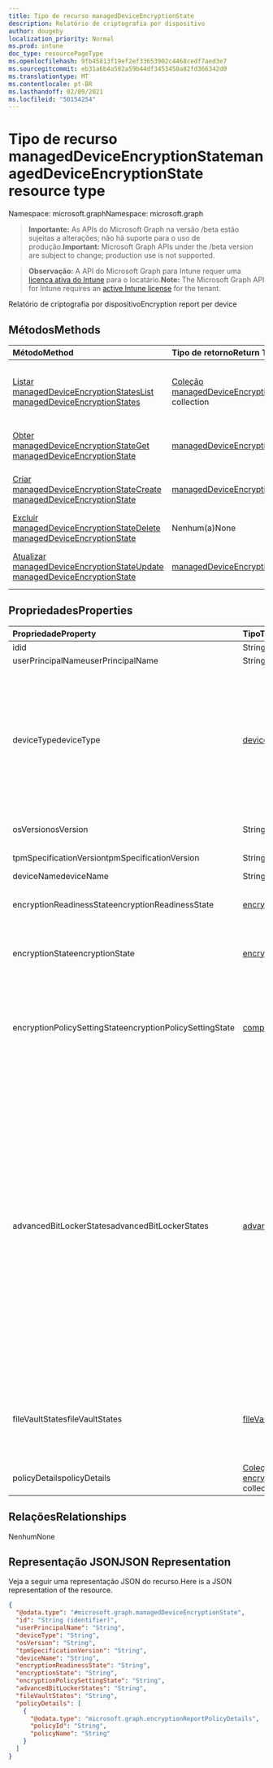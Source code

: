 ```yaml
---
title: Tipo de recurso managedDeviceEncryptionState
description: Relatório de criptografia por dispositivo
author: dougeby
localization_priority: Normal
ms.prod: intune
doc_type: resourcePageType
ms.openlocfilehash: 9fb45813f19ef2ef33653902c4468cedf7aed3e7
ms.sourcegitcommit: eb31a6b4a582a59b44df3453450a82fd366342d0
ms.translationtype: MT
ms.contentlocale: pt-BR
ms.lasthandoff: 02/09/2021
ms.locfileid: "50154254"
---
```

# <a name="manageddeviceencryptionstate-resource-type"></a><span data-ttu-id="0f28e-103">Tipo de recurso managedDeviceEncryptionState</span><span class="sxs-lookup"><span data-stu-id="0f28e-103">managedDeviceEncryptionState resource type</span></span>

<span data-ttu-id="0f28e-104">Namespace: microsoft.graph</span><span class="sxs-lookup"><span data-stu-id="0f28e-104">Namespace: microsoft.graph</span></span>

> <span data-ttu-id="0f28e-105">**Importante:** As APIs do Microsoft Graph na versão /beta estão sujeitas a alterações; não há suporte para o uso de produção.</span><span class="sxs-lookup"><span data-stu-id="0f28e-105">**Important:** Microsoft Graph APIs under the /beta version are subject to change; production use is not supported.</span></span>

> <span data-ttu-id="0f28e-106">**Observação:** A API do Microsoft Graph para Intune requer uma [licença ativa do Intune](https://go.microsoft.com/fwlink/?linkid=839381) para o locatário.</span><span class="sxs-lookup"><span data-stu-id="0f28e-106">**Note:** The Microsoft Graph API for Intune requires an [active Intune license](https://go.microsoft.com/fwlink/?linkid=839381) for the tenant.</span></span>

<span data-ttu-id="0f28e-107">Relatório de criptografia por dispositivo</span><span class="sxs-lookup"><span data-stu-id="0f28e-107">Encryption report per device</span></span>

## <a name="methods"></a><span data-ttu-id="0f28e-108">Métodos</span><span class="sxs-lookup"><span data-stu-id="0f28e-108">Methods</span></span>
|<span data-ttu-id="0f28e-109">Método</span><span class="sxs-lookup"><span data-stu-id="0f28e-109">Method</span></span>|<span data-ttu-id="0f28e-110">Tipo de retorno</span><span class="sxs-lookup"><span data-stu-id="0f28e-110">Return Type</span></span>|<span data-ttu-id="0f28e-111">Descrição</span><span class="sxs-lookup"><span data-stu-id="0f28e-111">Description</span></span>|
|:---|:---|:---|
|[<span data-ttu-id="0f28e-112">Listar managedDeviceEncryptionStates</span><span class="sxs-lookup"><span data-stu-id="0f28e-112">List managedDeviceEncryptionStates</span></span>](../api/intune-deviceconfig-manageddeviceencryptionstate-list.md)|<span data-ttu-id="0f28e-113">[Coleção managedDeviceEncryptionState](../resources/intune-deviceconfig-manageddeviceencryptionstate.md)</span><span class="sxs-lookup"><span data-stu-id="0f28e-113">[managedDeviceEncryptionState](../resources/intune-deviceconfig-manageddeviceencryptionstate.md) collection</span></span>|<span data-ttu-id="0f28e-114">Listar propriedades e relações dos [objetos managedDeviceEncryptionState.](../resources/intune-deviceconfig-manageddeviceencryptionstate.md)</span><span class="sxs-lookup"><span data-stu-id="0f28e-114">List properties and relationships of the [managedDeviceEncryptionState](../resources/intune-deviceconfig-manageddeviceencryptionstate.md) objects.</span></span>|
|[<span data-ttu-id="0f28e-115">Obter managedDeviceEncryptionState</span><span class="sxs-lookup"><span data-stu-id="0f28e-115">Get managedDeviceEncryptionState</span></span>](../api/intune-deviceconfig-manageddeviceencryptionstate-get.md)|[<span data-ttu-id="0f28e-116">managedDeviceEncryptionState</span><span class="sxs-lookup"><span data-stu-id="0f28e-116">managedDeviceEncryptionState</span></span>](../resources/intune-deviceconfig-manageddeviceencryptionstate.md)|<span data-ttu-id="0f28e-117">Ler propriedades e relações do [objeto managedDeviceEncryptionState.](../resources/intune-deviceconfig-manageddeviceencryptionstate.md)</span><span class="sxs-lookup"><span data-stu-id="0f28e-117">Read properties and relationships of the [managedDeviceEncryptionState](../resources/intune-deviceconfig-manageddeviceencryptionstate.md) object.</span></span>|
|[<span data-ttu-id="0f28e-118">Criar managedDeviceEncryptionState</span><span class="sxs-lookup"><span data-stu-id="0f28e-118">Create managedDeviceEncryptionState</span></span>](../api/intune-deviceconfig-manageddeviceencryptionstate-create.md)|[<span data-ttu-id="0f28e-119">managedDeviceEncryptionState</span><span class="sxs-lookup"><span data-stu-id="0f28e-119">managedDeviceEncryptionState</span></span>](../resources/intune-deviceconfig-manageddeviceencryptionstate.md)|<span data-ttu-id="0f28e-120">Criar um novo [objeto managedDeviceEncryptionState.](../resources/intune-deviceconfig-manageddeviceencryptionstate.md)</span><span class="sxs-lookup"><span data-stu-id="0f28e-120">Create a new [managedDeviceEncryptionState](../resources/intune-deviceconfig-manageddeviceencryptionstate.md) object.</span></span>|
|[<span data-ttu-id="0f28e-121">Excluir managedDeviceEncryptionState</span><span class="sxs-lookup"><span data-stu-id="0f28e-121">Delete managedDeviceEncryptionState</span></span>](../api/intune-deviceconfig-manageddeviceencryptionstate-delete.md)|<span data-ttu-id="0f28e-122">Nenhum(a)</span><span class="sxs-lookup"><span data-stu-id="0f28e-122">None</span></span>|<span data-ttu-id="0f28e-123">Exclui [managedDeviceEncryptionState](../resources/intune-deviceconfig-manageddeviceencryptionstate.md).</span><span class="sxs-lookup"><span data-stu-id="0f28e-123">Deletes a [managedDeviceEncryptionState](../resources/intune-deviceconfig-manageddeviceencryptionstate.md).</span></span>|
|[<span data-ttu-id="0f28e-124">Atualizar managedDeviceEncryptionState</span><span class="sxs-lookup"><span data-stu-id="0f28e-124">Update managedDeviceEncryptionState</span></span>](../api/intune-deviceconfig-manageddeviceencryptionstate-update.md)|[<span data-ttu-id="0f28e-125">managedDeviceEncryptionState</span><span class="sxs-lookup"><span data-stu-id="0f28e-125">managedDeviceEncryptionState</span></span>](../resources/intune-deviceconfig-manageddeviceencryptionstate.md)|<span data-ttu-id="0f28e-126">Atualizar as propriedades de um [objeto managedDeviceEncryptionState.](../resources/intune-deviceconfig-manageddeviceencryptionstate.md)</span><span class="sxs-lookup"><span data-stu-id="0f28e-126">Update the properties of a [managedDeviceEncryptionState](../resources/intune-deviceconfig-manageddeviceencryptionstate.md) object.</span></span>|

## <a name="properties"></a><span data-ttu-id="0f28e-127">Propriedades</span><span class="sxs-lookup"><span data-stu-id="0f28e-127">Properties</span></span>
|<span data-ttu-id="0f28e-128">Propriedade</span><span class="sxs-lookup"><span data-stu-id="0f28e-128">Property</span></span>|<span data-ttu-id="0f28e-129">Tipo</span><span class="sxs-lookup"><span data-stu-id="0f28e-129">Type</span></span>|<span data-ttu-id="0f28e-130">Descrição</span><span class="sxs-lookup"><span data-stu-id="0f28e-130">Description</span></span>|
|:---|:---|:---|
|<span data-ttu-id="0f28e-131">id</span><span class="sxs-lookup"><span data-stu-id="0f28e-131">id</span></span>|<span data-ttu-id="0f28e-132">String</span><span class="sxs-lookup"><span data-stu-id="0f28e-132">String</span></span>|<span data-ttu-id="0f28e-133">Chave da entidade.</span><span class="sxs-lookup"><span data-stu-id="0f28e-133">Key of the entity.</span></span>|
|<span data-ttu-id="0f28e-134">userPrincipalName</span><span class="sxs-lookup"><span data-stu-id="0f28e-134">userPrincipalName</span></span>|<span data-ttu-id="0f28e-135">String</span><span class="sxs-lookup"><span data-stu-id="0f28e-135">String</span></span>|<span data-ttu-id="0f28e-136">Nome de usuário</span><span class="sxs-lookup"><span data-stu-id="0f28e-136">User name</span></span>|
|<span data-ttu-id="0f28e-137">deviceType</span><span class="sxs-lookup"><span data-stu-id="0f28e-137">deviceType</span></span>|[<span data-ttu-id="0f28e-138">deviceTypes</span><span class="sxs-lookup"><span data-stu-id="0f28e-138">deviceTypes</span></span>](../resources/intune-deviceconfig-devicetypes.md)|<span data-ttu-id="0f28e-139">Plataforma do dispositivo.</span><span class="sxs-lookup"><span data-stu-id="0f28e-139">Platform of the device.</span></span> <span data-ttu-id="0f28e-140">Os valores possíveis `desktop` são: `windowsRT` , , , , , , , , `winMO6` , , `nokia` , , `windowsPhone` , , , , `mac` , , `winCE` `winEmbedded` `iPhone` `iPad` `iPod` `android` , `iSocConsumer` `unix` `macMDM` `holoLens` `surfaceHub` `androidForWork` `androidEnterprise` `blackberry` `palm` `unknown` .</span><span class="sxs-lookup"><span data-stu-id="0f28e-140">Possible values are: `desktop`, `windowsRT`, `winMO6`, `nokia`, `windowsPhone`, `mac`, `winCE`, `winEmbedded`, `iPhone`, `iPad`, `iPod`, `android`, `iSocConsumer`, `unix`, `macMDM`, `holoLens`, `surfaceHub`, `androidForWork`, `androidEnterprise`, `blackberry`, `palm`, `unknown`.</span></span>|
|<span data-ttu-id="0f28e-141">osVersion</span><span class="sxs-lookup"><span data-stu-id="0f28e-141">osVersion</span></span>|<span data-ttu-id="0f28e-142">String</span><span class="sxs-lookup"><span data-stu-id="0f28e-142">String</span></span>|<span data-ttu-id="0f28e-143">Versão do sistema operacional do dispositivo</span><span class="sxs-lookup"><span data-stu-id="0f28e-143">Operating system version of the device</span></span>|
|<span data-ttu-id="0f28e-144">tpmSpecificationVersion</span><span class="sxs-lookup"><span data-stu-id="0f28e-144">tpmSpecificationVersion</span></span>|<span data-ttu-id="0f28e-145">String</span><span class="sxs-lookup"><span data-stu-id="0f28e-145">String</span></span>|<span data-ttu-id="0f28e-146">Versão TPM do dispositivo</span><span class="sxs-lookup"><span data-stu-id="0f28e-146">Device TPM Version</span></span>|
|<span data-ttu-id="0f28e-147">deviceName</span><span class="sxs-lookup"><span data-stu-id="0f28e-147">deviceName</span></span>|<span data-ttu-id="0f28e-148">String</span><span class="sxs-lookup"><span data-stu-id="0f28e-148">String</span></span>|<span data-ttu-id="0f28e-149">Nome do dispositivo</span><span class="sxs-lookup"><span data-stu-id="0f28e-149">Device name</span></span>|
|<span data-ttu-id="0f28e-150">encryptionReadinessState</span><span class="sxs-lookup"><span data-stu-id="0f28e-150">encryptionReadinessState</span></span>|[<span data-ttu-id="0f28e-151">encryptionReadinessState</span><span class="sxs-lookup"><span data-stu-id="0f28e-151">encryptionReadinessState</span></span>](../resources/intune-deviceconfig-encryptionreadinessstate.md)|<span data-ttu-id="0f28e-152">Estado de preparação de criptografia.</span><span class="sxs-lookup"><span data-stu-id="0f28e-152">Encryption readiness state.</span></span> <span data-ttu-id="0f28e-153">Os valores possíveis são: `notReady` e `ready`.</span><span class="sxs-lookup"><span data-stu-id="0f28e-153">Possible values are: `notReady`, `ready`.</span></span>|
|<span data-ttu-id="0f28e-154">encryptionState</span><span class="sxs-lookup"><span data-stu-id="0f28e-154">encryptionState</span></span>|[<span data-ttu-id="0f28e-155">encryptionState</span><span class="sxs-lookup"><span data-stu-id="0f28e-155">encryptionState</span></span>](../resources/intune-deviceconfig-encryptionstate.md)|<span data-ttu-id="0f28e-156">Estado de criptografia do dispositivo.</span><span class="sxs-lookup"><span data-stu-id="0f28e-156">Device encryption state.</span></span> <span data-ttu-id="0f28e-157">Os valores possíveis são: `notEncrypted` e `encrypted`.</span><span class="sxs-lookup"><span data-stu-id="0f28e-157">Possible values are: `notEncrypted`, `encrypted`.</span></span>|
|<span data-ttu-id="0f28e-158">encryptionPolicySettingState</span><span class="sxs-lookup"><span data-stu-id="0f28e-158">encryptionPolicySettingState</span></span>|[<span data-ttu-id="0f28e-159">complianceStatus</span><span class="sxs-lookup"><span data-stu-id="0f28e-159">complianceStatus</span></span>](../resources/intune-shared-compliancestatus.md)|<span data-ttu-id="0f28e-160">Estado de configuração da política de criptografia.</span><span class="sxs-lookup"><span data-stu-id="0f28e-160">Encryption policy setting state.</span></span> <span data-ttu-id="0f28e-161">Os valores possíveis são: `unknown`, `notApplicable`, `compliant`, `remediated`, `nonCompliant`, `error`, `conflict`, `notAssigned`.</span><span class="sxs-lookup"><span data-stu-id="0f28e-161">Possible values are: `unknown`, `notApplicable`, `compliant`, `remediated`, `nonCompliant`, `error`, `conflict`, `notAssigned`.</span></span>|
|<span data-ttu-id="0f28e-162">advancedBitLockerStates</span><span class="sxs-lookup"><span data-stu-id="0f28e-162">advancedBitLockerStates</span></span>|[<span data-ttu-id="0f28e-163">advancedBitLockerState</span><span class="sxs-lookup"><span data-stu-id="0f28e-163">advancedBitLockerState</span></span>](../resources/intune-deviceconfig-advancedbitlockerstate.md)|<span data-ttu-id="0f28e-164">Estado avançado do BitLocker.</span><span class="sxs-lookup"><span data-stu-id="0f28e-164">Advanced BitLocker State.</span></span> <span data-ttu-id="0f28e-165">Os valores possíveis `success` são: `noUserConsent` , , , , , , , , `osVolumeUnprotected` , , `osVolumeTpmRequired` , , , `osVolumeTpmOnlyRequired` , `osVolumeTpmPinRequired` `osVolumeTpmStartupKeyRequired` , `osVolumeTpmPinStartupKeyRequired` `osVolumeEncryptionMethodMismatch` `recoveryKeyBackupFailed` `fixedDriveNotEncrypted` `fixedDriveEncryptionMethodMismatch` `loggedOnUserNonAdmin` `windowsRecoveryEnvironmentNotConfigured` `tpmNotAvailable` `tpmNotReady` `networkError` .</span><span class="sxs-lookup"><span data-stu-id="0f28e-165">Possible values are: `success`, `noUserConsent`, `osVolumeUnprotected`, `osVolumeTpmRequired`, `osVolumeTpmOnlyRequired`, `osVolumeTpmPinRequired`, `osVolumeTpmStartupKeyRequired`, `osVolumeTpmPinStartupKeyRequired`, `osVolumeEncryptionMethodMismatch`, `recoveryKeyBackupFailed`, `fixedDriveNotEncrypted`, `fixedDriveEncryptionMethodMismatch`, `loggedOnUserNonAdmin`, `windowsRecoveryEnvironmentNotConfigured`, `tpmNotAvailable`, `tpmNotReady`, `networkError`.</span></span>|
|<span data-ttu-id="0f28e-166">fileVaultStates</span><span class="sxs-lookup"><span data-stu-id="0f28e-166">fileVaultStates</span></span>|[<span data-ttu-id="0f28e-167">fileVaultState</span><span class="sxs-lookup"><span data-stu-id="0f28e-167">fileVaultState</span></span>](../resources/intune-deviceconfig-filevaultstate.md)|<span data-ttu-id="0f28e-168">Estado FileVault.</span><span class="sxs-lookup"><span data-stu-id="0f28e-168">FileVault State.</span></span> <span data-ttu-id="0f28e-169">Os valores possíveis são: `success`, `driveEncryptedByUser`, `userDeferredEncryption`, `escrowNotEnabled`.</span><span class="sxs-lookup"><span data-stu-id="0f28e-169">Possible values are: `success`, `driveEncryptedByUser`, `userDeferredEncryption`, `escrowNotEnabled`.</span></span>|
|<span data-ttu-id="0f28e-170">policyDetails</span><span class="sxs-lookup"><span data-stu-id="0f28e-170">policyDetails</span></span>|<span data-ttu-id="0f28e-171">[Coleção encryptionReportPolicyDetails](../resources/intune-deviceconfig-encryptionreportpolicydetails.md)</span><span class="sxs-lookup"><span data-stu-id="0f28e-171">[encryptionReportPolicyDetails](../resources/intune-deviceconfig-encryptionreportpolicydetails.md) collection</span></span>|<span data-ttu-id="0f28e-172">Detalhes da Política</span><span class="sxs-lookup"><span data-stu-id="0f28e-172">Policy Details</span></span>|

## <a name="relationships"></a><span data-ttu-id="0f28e-173">Relações</span><span class="sxs-lookup"><span data-stu-id="0f28e-173">Relationships</span></span>
<span data-ttu-id="0f28e-174">Nenhum</span><span class="sxs-lookup"><span data-stu-id="0f28e-174">None</span></span>

## <a name="json-representation"></a><span data-ttu-id="0f28e-175">Representação JSON</span><span class="sxs-lookup"><span data-stu-id="0f28e-175">JSON Representation</span></span>
<span data-ttu-id="0f28e-176">Veja a seguir uma representação JSON do recurso.</span><span class="sxs-lookup"><span data-stu-id="0f28e-176">Here is a JSON representation of the resource.</span></span>
<!-- {
  "blockType": "resource",
  "keyProperty": "id",
  "@odata.type": "microsoft.graph.managedDeviceEncryptionState"
}
-->
``` json
{
  "@odata.type": "#microsoft.graph.managedDeviceEncryptionState",
  "id": "String (identifier)",
  "userPrincipalName": "String",
  "deviceType": "String",
  "osVersion": "String",
  "tpmSpecificationVersion": "String",
  "deviceName": "String",
  "encryptionReadinessState": "String",
  "encryptionState": "String",
  "encryptionPolicySettingState": "String",
  "advancedBitLockerStates": "String",
  "fileVaultStates": "String",
  "policyDetails": [
    {
      "@odata.type": "microsoft.graph.encryptionReportPolicyDetails",
      "policyId": "String",
      "policyName": "String"
    }
  ]
}
```





